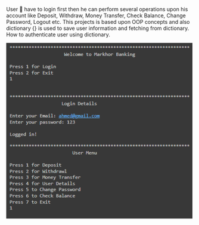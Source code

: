 User 👤 have to login first then he can perform several operations upon his account like Deposit, Withdraw, Money Transfer, Check Balance, Change Password, Logout etc. This projects is based upon OOP concepts and also dictionary {} is used to save user information and fetching from dictionary. How to authenticate user using dictionary.

<img src="https://github.com/ahmedrohailawan/Banking-System-Using-OOP-In-Python/blob/main/readme__files/pg1.png" width="500">
